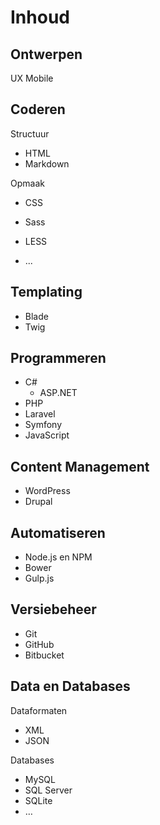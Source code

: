 Inhoud
======

Ontwerpen
---------

UX
Mobile

Coderen
-------

Structuur

 - HTML
 - Markdown

Opmaak

 - CSS 
 - Sass
 - LESS

 - ...

Templating
----------

 - Blade
 - Twig
 
Programmeren
------------

 - C#
   - ASP.NET
 - PHP
  - Laravel
  - Symfony
 - JavaScript

Content Management
------------------

 - WordPress 
 - Drupal
 
Automatiseren
-------------

 - Node.js en NPM
 - Bower
 - Gulp.js

Versiebeheer
------------

 - Git
 - GitHub
 - Bitbucket

Data en Databases
---------

Dataformaten
 
  - XML
  - JSON

Databases

  - MySQL
  - SQL Server
  - SQLite
  - …
  
 